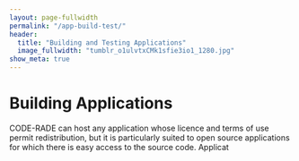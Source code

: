 ```yaml
---
layout: page-fullwidth
permalink: "/app-build-test/"
header:
  title: "Building and Testing Applications"
  image_fullwidth: "tumblr_o1ulvtxCMk1sfie3io1_1280.jpg"
show_meta: true
---
```


# Building Applications

CODE-RADE can host any application whose licence and terms of use permit redistribution, but it is particularly suited to open source applications for which there is easy access to the source code. Applicat
